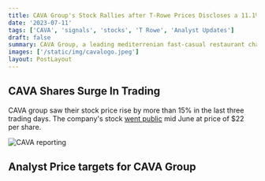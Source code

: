 ```yaml
---
title: CAVA Group's Stock Rallies after T-Rowe Prices Discloses a 11.1% stake
date: '2023-07-11'
tags: ['CAVA', 'signals', 'stocks', 'T Rowe', 'Analyst Updates']
draft: false
summary: CAVA Group, a leading mediterrenian fast-casual restaurant chain saw its stock price increase by more than 20% in the last two days following T Rowe Price's disclosure of a 11.1% stake in the company. CAVA's stock also propelled higher likely due to buy ratings and coverage initiation by investment analysts.
images: ['/static/img/cavalogo.jpeg']
layout: PostLayout
---
```


## CAVA Shares Surge In Trading

CAVA group saw their stock price rise by more than 15% in the last three trading days. The company's stock [went public](https://financialgurkha.com/blog/cava-ipo) mid June at price of $22 per share.

![CAVA reporting](/static/img/cava-13G.png)

## Analyst Price targets for CAVA Group
